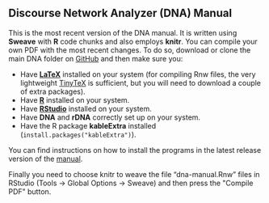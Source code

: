## Discourse Network Analyzer (DNA) Manual

This is the most recent version of the DNA manual. It is written using **Sweave** with **R** code chunks and also employs **knitr**. You can compile your own PDF with the most recent changes. To do so, download or clone the main DNA folder on [GitHub](https://github.com/leifeld/dna) and then make sure you:

* Have [**LaTeX**](https://www.latex-project.org/get/) installed on your system (for compiling Rnw files, the very lightweight [TinyTeX](https://yihui.name/tinytex/) is sufficient, but you will need to download a couple of extra packages).
* Have [**R**](https://cloud.r-project.org/) installed on your system.
* Have [**RStudio**](https://www.rstudio.com/products/rstudio/download/#download) installed on your system.
* Have **DNA** and **rDNA** correctly set up on your system.
* Have the R package **kableExtra** installed (`install.packages("kableExtra")`).

You can find instructions on how to install the programs in the latest release version of the [manual](https://github.com/leifeld/dna/releases/download/v2.0-beta.20/dna-manual.pdf).

Finally you need to choose knitr to weave the file “dna-manual.Rnw” files in RStudio (Tools -> Global Options -> Sweave) and then press the "Compile PDF" button.
